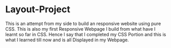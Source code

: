 # Layout-Project
This is an attempt from my side to build an responsive website using pure CSS. This is also my first Responsive Webpage I build from what have I learnt so far in CSS. Hence I say that I completed my CSS Portion and this is what I learned till now and is all Displayed in my Webpage. 
